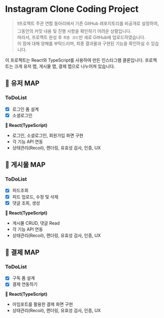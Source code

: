 # Instagram Clone Coding Project
> ❗프로젝트 주관 연합 동아리에서 기존 GitHub 레포지토리를 비공개로 설정하여, 그동안의 커밋 내용 및 진행 사항을 확인하기 어려운 상황입니다.<br/>
따라서, 프로젝트 완성 후 `최종 코드`만 새로 GitHub에 업로드하였습니다.<br/>
이 점에 대해 양해를 부탁드리며, 최종 결과물과 구현된 기능을 확인하실 수 있습니다.
> 
이 프로젝트는 React와 TypeScript를 사용하여 만든 인스타그램 클론입니다. 프로젝트는 크게 유저 맵, 게시물 맵, 결제 맵으로 나누어져 있습니다.

## 📌 유저 MAP 
### ToDoList
- [x] 로그인 폼 설계
- [x] 소셜로그인

**🏁 React(TypeScript)**
- 로그인, 소셜로그인, 회원가입 화면 구현
- 각 기능 API 연동
- 상태관리(Recoil), 랜더링, 유효성 검사, 인증, UX

## 📌 게시물 MAP 
### ToDoList
- [x] 피드조회
- [x] 피드 업로드, 수정 및 삭제
- [x] 댓글 조회, 생성

**🏁 React(TypeScript)**
- 게시물 CRUD, 댓글 Read
- 각 기능 API 연동
- 상태관리(Recoil), 랜더링, 유효성 검사, 인증, UX

## 📌 결제 MAP 
### ToDoList
- [x] 구독 폼 설계
- [x] 결제 연동하기

**🏁 React(TypeScript)**
- 아임포트를 활용한 결제 화면 구현
- 상태관리(Recoil), 랜더링, 유효성 검사, 인증, UX
